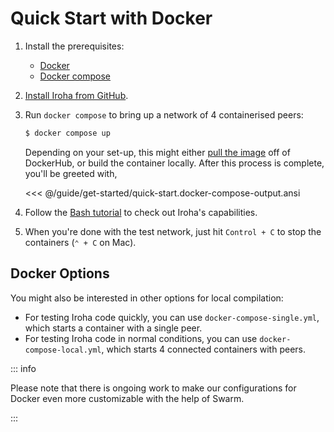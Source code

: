 # Quick Start with Docker

1. Install the prerequisites:

   - [Docker](https://docs.docker.com/get-docker/)
   - [Docker compose](https://docs.docker.com/compose/)

2. [Install Iroha from GitHub](./install.md).

3. Run `docker compose` to bring up a network of 4 containerised peers:

   ```bash
   $ docker compose up
   ```

   Depending on your set-up, this might either
   [pull the image](https://hub.docker.com/r/hyperledger/iroha2/tags) off
   of DockerHub, or build the container locally. After this process is
   complete, you'll be greeted with,

   <<< @/guide/get-started/quick-start.docker-compose-output.ansi

4. Follow the [Bash tutorial](./bash.md) to check out Iroha's capabilities.

5. When you're done with the test network, just hit `Control + C` to stop the
   containers (`⌃ + C` on Mac).

## Docker Options

You might also be interested in other options for local compilation:

- For testing Iroha code quickly, you can use `docker-compose-single.yml`,
  which starts a container with a single peer.
- For testing Iroha code in normal conditions, you can use
  `docker-compose-local.yml`, which starts 4 connected containers with
  peers.

::: info

Please note that there is ongoing work to make our configurations for
Docker even more customizable with the help of Swarm.

<!-- Check: a reference about future releases or work in progress -->

:::
